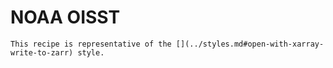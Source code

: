 # NOAA OISST

```{hint}
This recipe is representative of the [](../styles.md#open-with-xarray-write-to-zarr) style.
```

```{literalinclude} ../../../examples/feedstock/noaa_oisst.py
```
